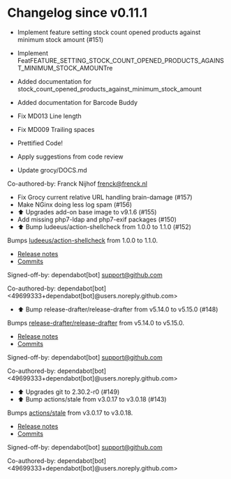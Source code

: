 # Changelog since v0.11.1
- Implement feature setting stock count opened products against minimum stock amount (#151)

* Implement FeatFEATURE_SETTING_STOCK_COUNT_OPENED_PRODUCTS_AGAINST_MINIMUM_STOCK_AMOUNTre

* Added documentation for stock_count_opened_products_against_minimum_stock_amount

* Added documentation for Barcode Buddy

* Fix MD013 Line length

* Fix MD009 Trailing spaces

* Prettified Code!

* Apply suggestions from code review

* Update grocy/DOCS.md

Co-authored-by: Franck Nijhof <frenck@frenck.nl> 
- Fix Grocy current relative URL handling brain-damage (#157) 
- Make NGinx doing less log spam (#156) 
- ⬆️ Upgrades add-on base image to v9.1.6 (#155) 
- Add missing php7-ldap and php7-exif packages (#150) 
- ⬆️ Bump ludeeus/action-shellcheck from 1.0.0 to 1.1.0 (#152)

Bumps [ludeeus/action-shellcheck](https://github.com/ludeeus/action-shellcheck) from 1.0.0 to 1.1.0.
- [Release notes](https://github.com/ludeeus/action-shellcheck/releases)
- [Commits](https://github.com/ludeeus/action-shellcheck/compare/1.0.0...94e0aab03ca135d11a35e5bfc14e6746dc56e7e9)

Signed-off-by: dependabot[bot] <support@github.com>

Co-authored-by: dependabot[bot] <49699333+dependabot[bot]@users.noreply.github.com> 
- ⬆️ Bump release-drafter/release-drafter from v5.14.0 to v5.15.0 (#148)

Bumps [release-drafter/release-drafter](https://github.com/release-drafter/release-drafter) from v5.14.0 to v5.15.0.
- [Release notes](https://github.com/release-drafter/release-drafter/releases)
- [Commits](https://github.com/release-drafter/release-drafter/compare/v5.14.0...fe52e97d262833ae07d05efaf1a239df3f1b5cd4)

Signed-off-by: dependabot[bot] <support@github.com>

Co-authored-by: dependabot[bot] <49699333+dependabot[bot]@users.noreply.github.com> 
- ⬆️  Upgrades git to 2.30.2-r0 (#149) 
- ⬆️ Bump actions/stale from v3.0.17 to v3.0.18 (#143)

Bumps [actions/stale](https://github.com/actions/stale) from v3.0.17 to v3.0.18.
- [Release notes](https://github.com/actions/stale/releases)
- [Commits](https://github.com/actions/stale/compare/v3.0.17...3b3c3f03cd4d8e2b61e179ef744a0d20efbe90b4)

Signed-off-by: dependabot[bot] <support@github.com>

Co-authored-by: dependabot[bot] <49699333+dependabot[bot]@users.noreply.github.com> 

